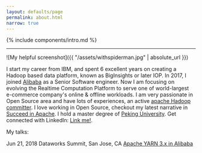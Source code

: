 ```yaml
---
layout: defaults/page
permalink: about.html
narrow: true
---
```


{% include components/intro.md %}

<hr />

![My helpful screenshot]({{ "/assets/withspiderman.jpg" | absolute_url }})

I start my career from IBM, and spent 6 excellent years on creating a Hadoop based
data platform, known as BigInsights or later IOP. In 2017, I joined [Alibaba](https://www.alibaba.com/)
as a Senior Software engineer. Now I am focusing on evolving the Realtime Computation Platform to serve one of world-largest e-commerce company's online & offline workloads. I am very passionate in
Open Source area and have lots of experiences, an active [apache Hadoop committer](http://people.apache.org/phonebook.html?uid=wwei). I love working in Open Source, checkout my latest narrative in [Succeed in Apache](https://blogs.apache.org/foundation/entry/success-at-apache-the-chance). I hold a master degree of [Peking University](http://english.pku.edu.cn/). Get connected with LinkedIn: [Link me!](https://www.linkedin.com/in/yangwwei/).

My talks:

Jun 21, 2018 Dataworks Summit, San Jose, CA
[Apache YARN 3.x in Alibaba](https://www.slideshare.net/Hadoop_Summit/apache-hadoop-yarn-3x-in-alibaba)
